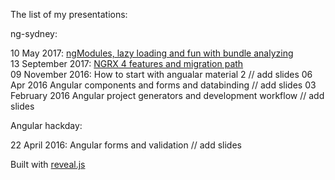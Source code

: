 The list of my presentations:

ng-sydney:  

10 May 2017: [ngModules, lazy loading and fun with bundle analyzing](https://kuncevic.github.io/presentations/ng-modules-lazy-loading-and-fun-with-bundle-analyzing.html)  
13 September 2017: [NGRX 4 features and migration path](https://kuncevic.github.io/presentations/ngrx-4-features-and-migration-path.html)  
09 November 2016: How to start with angualar material 2 // add slides
06 Apr 2016 Angular components and forms and databinding	// add slides
03 February 2016 Angular project generators and development workflow // add slides

Angular hackday:  

22 April 2016: Angular forms and validation // add slides

Built with [reveal.js](https://github.com/hakimel/reveal.js)